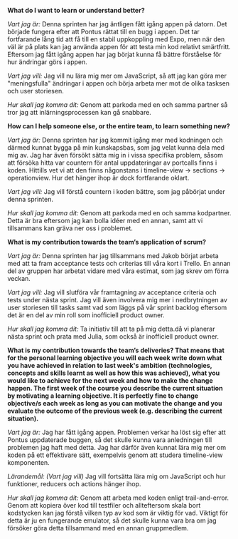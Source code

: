 **What do I want to learn or understand better?**

*Vart jag är:*
Denna sprinten har jag äntligen fått igång appen på datorn. Det började fungera efter att Pontus rättat till en
bugg i appen. Det tar fortfarande lång tid att få till en stabil uppkoppling med Expo, men när den väl är på plats kan jag använda
appen för att testa min kod relativt smärtfritt. Eftersom jag fått igång appen har jag börjat kunna få bättre förståelse för hur
ändringar görs i appen.

*Vart jag vill:*
Jag vill nu lära mig mer om JavaScript, så att jag kan göra mer "meningsfulla" ändringar i appen och börja arbeta mer mot de olika
tasksen och user storiesen.

*Hur skall jag komma dit:*
Genom att parkoda med en och samma partner så tror jag att inlärningsprocessen kan gå snabbare.

**How can I help someone else, or the entire team, to learn something new?**

*Vart jag är:*
Denna sprinten har jag kommit igång mer med kodningen och därmed kunnat bygga på min kunskapsbas, som jag velat kunna dela med mig av.
Jag har även försökt sätta mig in i vissa specifika problem, såsom att försöka hitta var countern för antal uppdateringar av portcalls
finns i koden. Hittills vet vi att den finns någonstans i timeline-view -> sections -> operationview. Hur det hänger ihop är dock
fortfarande oklart.

*Vart jag vill:*
Jag vill förstå countern i koden bättre, som jag påbörjat under denna sprinten.


*Hur skall jag komma dit:*
Genom att parkoda med en och samma kodpartner. Detta är bra eftersom jag kan bolla idéer med en annan, samt att vi tillsammans kan gräva ner oss i problemet.

**What is my contribution towards the team’s application of scrum?**

*Vart jag är:* Denna sprinten har jag tillsammans med Jakob börjat arbeta med att ta fram acceptance tests och criterias till våra
kort i Trello. En annan del av gruppen har arbetat vidare med våra estimat, som jag skrev om förra veckan.

*Vart jag vill:*
Jag vill slutföra vår framtagning av acceptance criteria och tests under nästa sprint. Jag vill även involvera mig mer i
nedbrytningen av user storiesen till tasks samt vad som läggs på vår sprint backlog eftersom det är en del av min roll som
inofficiell product owner.

*Hur skall jag komma dit:*
Ta initiativ till att ta på mig detta.då vi planerar nästa sprint och prata med Julia, som också är inofficiell product owner.  


**What is my contribution towards the team’s deliveries? That means that for the personal learning objective you will each week
write down what you have achieved in relation to last week's ambition (technologies, concepts and skills learnt as well as how
this was achieved), what you would like to achieve for the next week and how to make the change happen. The first week of the
course you describe the current situation by motivating a learning objective. It is perfectly fine to change objective/s each
week as long as you can motivate the change and you evaluate the outcome of the previous week
(e.g. describing the current situation).**

*Vart jag är:*
Jag har fått igång appen. Problemen verkar ha löst sig efter att Pontus uppdaterade buggen, så det skulle kunna vara anledningen till problemen jag haft med detta. Jag har därför även kunnat lära mig mer om koden på ett effektivare sätt, exempelvis genom att
studera timeline-view komponenten.

*Lärandemål: (Vart jag vill)*
Jag vill fortsätta lära mig om JavaScript och hur funktioner, reducers och actions hänger ihop.

*Hur skall jag komma dit:*
Genom att arbeta med koden enligt trail-and-error. Genom att kopiera över kod till testfiler och allteftersom skala bort kodstycken kan jag förstå vilken typ av kod som är viktig för vad. Viktigt för detta är ju en fungerande emulator, så det skulle kunna vara bra om jag försöker göra detta tillsammand med en annan gruppmedlem.
